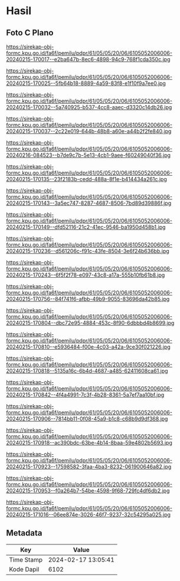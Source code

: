 # Hasil

## Foto C Plano

https://sirekap-obj-formc.kpu.go.id/fa6f/pemilu/pdpr/61/05/05/20/06/6105052006006-20240215-170017--e2ba647b-8ec6-4898-94c9-768f1cda350c.jpg

https://sirekap-obj-formc.kpu.go.id/fa6f/pemilu/pdpr/61/05/05/20/06/6105052006006-20240215-170025--5fb64b18-8889-4a59-83f8-e1f10f9a7ee0.jpg

https://sirekap-obj-formc.kpu.go.id/fa6f/pemilu/pdpr/61/05/05/20/06/6105052006006-20240215-170032--5a740925-b537-4cc8-aaec-d3320c14db26.jpg

https://sirekap-obj-formc.kpu.go.id/fa6f/pemilu/pdpr/61/05/05/20/06/6105052006006-20240215-170037--2c22e019-644b-48b8-a60e-a44b2f2fe840.jpg

https://sirekap-obj-formc.kpu.go.id/fa6f/pemilu/pdpr/61/05/05/20/06/6105052006006-20240216-084523--b7de9c7b-5e13-4cb1-9aee-f60249040f36.jpg

https://sirekap-obj-formc.kpu.go.id/fa6f/pemilu/pdpr/61/05/05/20/06/6105052006006-20240215-170135--23f2183b-cedd-488a-8f1e-b414434a261c.jpg

https://sirekap-obj-formc.kpu.go.id/fa6f/pemilu/pdpr/61/05/05/20/06/6105052006006-20240215-170143--3a5ec747-8287-4687-8506-7bd89d39886f.jpg

https://sirekap-obj-formc.kpu.go.id/fa6f/pemilu/pdpr/61/05/05/20/06/6105052006006-20240215-170149--dfd52116-21c2-41ec-9546-ba1950d458b1.jpg

https://sirekap-obj-formc.kpu.go.id/fa6f/pemilu/pdpr/61/05/05/20/06/6105052006006-20240215-170236--d561206c-f91c-43fe-8504-3e6f24b636bb.jpg

https://sirekap-obj-formc.kpu.go.id/fa6f/pemilu/pdpr/61/05/05/20/06/6105052006006-20240215-170243--6f5f2f78-e097-43c8-a17a-555b10fb61b8.jpg

https://sirekap-obj-formc.kpu.go.id/fa6f/pemilu/pdpr/61/05/05/20/06/6105052006006-20240215-170756--84f741f6-afbb-49b9-9055-83696da42b85.jpg

https://sirekap-obj-formc.kpu.go.id/fa6f/pemilu/pdpr/61/05/05/20/06/6105052006006-20240215-170804--dbc72e95-4884-453c-8f90-6dbbbd4b8699.jpg

https://sirekap-obj-formc.kpu.go.id/fa6f/pemilu/pdpr/61/05/05/20/06/6105052006006-20240215-170810--e5936484-f00e-4c03-a42a-9ce30f021226.jpg

https://sirekap-obj-formc.kpu.go.id/fa6f/pemilu/pdpr/61/05/05/20/06/6105052006006-20240215-170818--5135a16c-6b4d-4687-a485-62411608ca61.jpg

https://sirekap-obj-formc.kpu.go.id/fa6f/pemilu/pdpr/61/05/05/20/06/6105052006006-20240215-170842--4f4a4991-7c3f-4b28-8361-5a7ef7aa10bf.jpg

https://sirekap-obj-formc.kpu.go.id/fa6f/pemilu/pdpr/61/05/05/20/06/6105052006006-20240215-170906--7814bb11-0f08-45a9-b1c8-c68b9d9df368.jpg

https://sirekap-obj-formc.kpu.go.id/fa6f/pemilu/pdpr/61/05/05/20/06/6105052006006-20240215-170918--ac390bdc-63be-4b14-8baa-59e4802b5693.jpg

https://sirekap-obj-formc.kpu.go.id/fa6f/pemilu/pdpr/61/05/05/20/06/6105052006006-20240215-170923--17598582-3faa-4ba3-8232-061900646a82.jpg

https://sirekap-obj-formc.kpu.go.id/fa6f/pemilu/pdpr/61/05/05/20/06/6105052006006-20240215-170953--f0a264b7-54be-4598-9f68-729fc4df6db2.jpg

https://sirekap-obj-formc.kpu.go.id/fa6f/pemilu/pdpr/61/05/05/20/06/6105052006006-20240215-171016--06ee874e-3026-46f7-9237-32c54295a025.jpg


## Metadata

| Key        | Value               |
| ---------- | ------------------- |
| Time Stamp | 2024-02-17 13:05:41 |
| Kode Dapil | 6102                |



